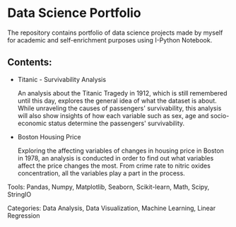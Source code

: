 # Data Science Portfolio

The repository contains portfolio of data science projects made by myself for academic and self-enrichment purposes using I-Python Notebook. 



## Contents:

<div style="text-align: justify">  



</div>

- Titanic - Survivability Analysis

  An analysis about the Titanic Tragedy in 1912, which is still remembered until this day, explores the general idea of what the dataset is about. While unraveling the causes of passengers' survivability, this analysis will also show insights of how each variable such as sex, age and socio-economic status determine the passengers' survivability.

- Boston Housing Price

  Exploring the affecting variables of changes in housing price in Boston in 1978, an analysis is conducted in order to find out what variables affect the price changes the most. From crime rate to nitric oxides concentration, all the variables play a part in the process.

</div>

Tools: Pandas, Numpy, Matplotlib, Seaborn, Scikit-learn, Math, Scipy, StringIO

Categories: Data Analysis, Data Visualization, Machine Learning, Linear Regression

